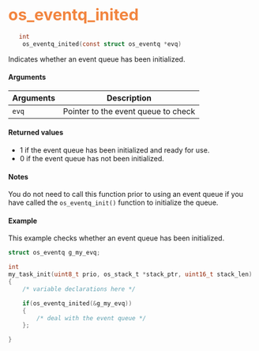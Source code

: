 ## <font color="F2853F" style="font-size:24pt"> os_eventq_inited</font>

```c
   int
    os_eventq_inited(const struct os_eventq *evq)
```

Indicates whether an event queue has been initialized.

#### Arguments

| Arguments | Description |
|-----------|-------------|
| `evq` |  Pointer to the event queue to check  |

#### Returned values

* 1 if the event queue has been initialized and ready for use.
* 0 if the event queue has not been initialized.

#### Notes
You do not need to call this function prior to using an event queue if you have called the `os_eventq_init()` function 
to initialize the queue.

#### Example

<Add text to set up the context for the example here>
This example checks whether an event queue has been initialized.


```c
struct os_eventq g_my_evq;

int
my_task_init(uint8_t prio, os_stack_t *stack_ptr, uint16_t stack_len)
{
    /* variable declarations here */

    if(os_eventq_inited(&g_my_evq))
    {
        /* deal with the event queue */
    };

}
```

